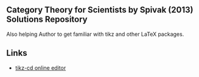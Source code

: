 <!--
``` ai
/model "./_models/Meta-Llama-3-8B-Instruct.Q4_0.gguf"
/nthreads 8
```

``` result
Num threads: 8
<Empty message buffer, write something first>
```

``` ai
Please rephrase the following sentence using a more natural English. It should be the
heading of the repository containing a solutions.:

Author's solutions for the book for the Spivak 2013 book "Category Theory for Scientists".
```

``` result
Here is a rephrased version of the original sentence in more natural and idiomatic English:
**Category Theory for Scientists by Spivak (2013) Solutions Repository**
Note: I've used title case to make it look like a heading. Let me know if you need anything else!
```
-->

Category Theory for Scientists by Spivak (2013) Solutions Repository
--------------------------------------------------------------------


Also helping Author to get familiar with tikz and other LaTeX packages.

Links
-----

* [tikz-cd online editor](https://tikzcd.yichuanshen.de/)
